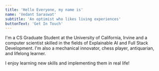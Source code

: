 ```yaml
---
title: 'Hello Everyone, my name is'
name: 'Vedant Saraswat'
subtitle: 'An optimist who likes living experiences'
buttonText: 'Get In Touch'
---
```

I'm a CS Graduate Student at the University of California, Irvine and a computer scientist skilled in the fields of Explainable AI and Full Stack Development. I'm also a mechanical innovator, chess player, antiquarian, and lifelong learner.

I enjoy learning new skills and implementing them in real life!
